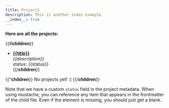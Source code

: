 ```yaml
---
title: Projects
description: This is another index example
__index__: true
---
```


**Here are all the projects:**

{{#__children__}}
- [**{{title}}**]({{__filename__}})  
	*{{description}}*  
	status: {{status}}  
{{/__children__}}

{{^__children__}}
No projects yet! :(
{{/__children__}}


Note that we have a custom `status` field in the project metadata. When using mustache, you can reference any item that appears in the frontmatter of the child file. Even if the element is missing, you should just get a blank.